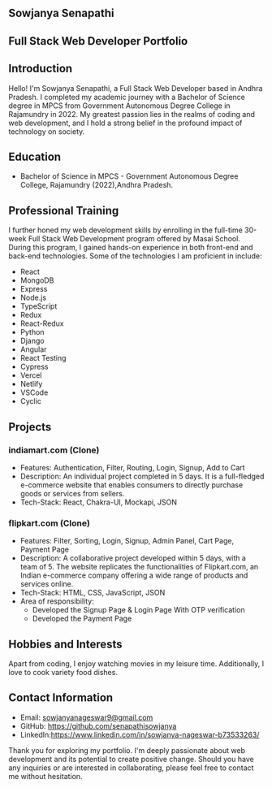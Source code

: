
## Sowjanya Senapathi ##
## Full Stack Web Developer Portfolio

## Introduction

Hello! I'm Sowjanya Senapathi, a Full Stack Web Developer based in Andhra Pradesh. I completed my academic journey with a Bachelor of Science degree in MPCS from Government Autonomous Degree College in Rajamundry in 2022. My greatest passion lies in the realms of coding and web development, and I hold a strong belief in the profound impact of technology on society.

## Education

- Bachelor of Science in MPCS - Government Autonomous Degree College, Rajamundry (2022),Andhra Pradesh.

## Professional Training

I further honed my web development skills by enrolling in the full-time 30-week Full Stack Web Development program offered by Masai School. During this program, I gained hands-on experience in both front-end and back-end technologies. Some of the technologies I am proficient in include:

- React
- MongoDB
- Express
- Node.js
- TypeScript
- Redux
- React-Redux
- Python
- Django
- Angular
- React Testing
- Cypress
- Vercel
- Netlify
- VSCode
- Cyclic

## Projects

### indiamart.com (Clone)

- Features: Authentication, Filter, Routing, Login, Signup, Add to Cart
- Description: An individual project completed in 5 days. It is a full-fledged e-commerce website that enables consumers to directly purchase goods or services from sellers.
- Tech-Stack: React, Chakra-UI, Mockapi, JSON

### flipkart.com (Clone)

- Features: Filter, Sorting, Login, Signup, Admin Panel, Cart Page, Payment Page
- Description: A collaborative project developed within 5 days, with a team of 5. The website replicates the functionalities of Flipkart.com, an Indian e-commerce company offering a wide range of products and services online.
- Tech-Stack: HTML, CSS, JavaScript, JSON
- Area of responsibility:
  - Developed the Signup Page & Login Page With OTP verification
  - Developed the Payment Page

## Hobbies and Interests

Apart from coding, I enjoy watching movies in my leisure time. Additionally, I love to cook variety food dishes.

## Contact Information

- Email: sowjanyanageswar9@gmail.com
- GitHub: https://github.com/senapathisowjanya
- LinkedIn:https://www.linkedin.com/in/sowjanya-nageswar-b73533263/

Thank you for exploring my portfolio. I'm deeply passionate about web development and its potential to create positive change. Should you have any inquiries or are interested in collaborating, please feel free to contact me without hesitation.
